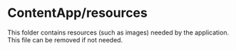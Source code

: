 # ContentApp/resources

This folder contains resources (such as images) needed by the application. This file can
be removed if not needed.
